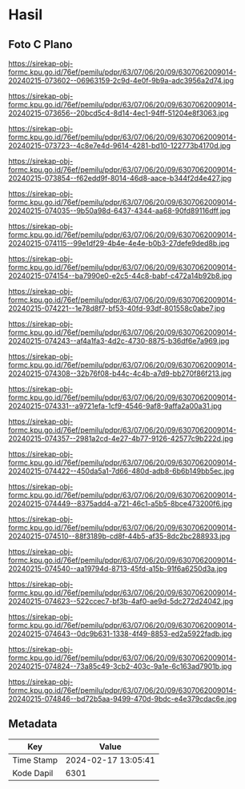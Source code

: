 # Hasil

## Foto C Plano

https://sirekap-obj-formc.kpu.go.id/76ef/pemilu/pdpr/63/07/06/20/09/6307062009014-20240215-073602--06963159-2c9d-4e0f-9b9a-adc3956a2d74.jpg

https://sirekap-obj-formc.kpu.go.id/76ef/pemilu/pdpr/63/07/06/20/09/6307062009014-20240215-073656--20bcd5c4-8d14-4ec1-94ff-51204e8f3063.jpg

https://sirekap-obj-formc.kpu.go.id/76ef/pemilu/pdpr/63/07/06/20/09/6307062009014-20240215-073723--4c8e7e4d-9614-4281-bd10-122773b4170d.jpg

https://sirekap-obj-formc.kpu.go.id/76ef/pemilu/pdpr/63/07/06/20/09/6307062009014-20240215-073854--f62edd9f-8014-46d8-aace-b344f2d4e427.jpg

https://sirekap-obj-formc.kpu.go.id/76ef/pemilu/pdpr/63/07/06/20/09/6307062009014-20240215-074035--9b50a98d-6437-4344-aa68-90fd89116dff.jpg

https://sirekap-obj-formc.kpu.go.id/76ef/pemilu/pdpr/63/07/06/20/09/6307062009014-20240215-074115--99e1df29-4b4e-4e4e-b0b3-27defe9ded8b.jpg

https://sirekap-obj-formc.kpu.go.id/76ef/pemilu/pdpr/63/07/06/20/09/6307062009014-20240215-074154--ba7990e0-e2c5-44c8-babf-c472a14b92b8.jpg

https://sirekap-obj-formc.kpu.go.id/76ef/pemilu/pdpr/63/07/06/20/09/6307062009014-20240215-074221--1e78d8f7-bf53-40fd-93df-801558c0abe7.jpg

https://sirekap-obj-formc.kpu.go.id/76ef/pemilu/pdpr/63/07/06/20/09/6307062009014-20240215-074243--af4a1fa3-4d2c-4730-8875-b36df6e7a969.jpg

https://sirekap-obj-formc.kpu.go.id/76ef/pemilu/pdpr/63/07/06/20/09/6307062009014-20240215-074308--32b76f08-b44c-4c4b-a7d9-bb270f86f213.jpg

https://sirekap-obj-formc.kpu.go.id/76ef/pemilu/pdpr/63/07/06/20/09/6307062009014-20240215-074331--a9721efa-1cf9-4546-9af8-9affa2a00a31.jpg

https://sirekap-obj-formc.kpu.go.id/76ef/pemilu/pdpr/63/07/06/20/09/6307062009014-20240215-074357--2981a2cd-4e27-4b77-9126-42577c9b222d.jpg

https://sirekap-obj-formc.kpu.go.id/76ef/pemilu/pdpr/63/07/06/20/09/6307062009014-20240215-074422--450da5a1-7d66-480d-adb8-6b6b149bb5ec.jpg

https://sirekap-obj-formc.kpu.go.id/76ef/pemilu/pdpr/63/07/06/20/09/6307062009014-20240215-074449--8375add4-a721-46c1-a5b5-8bce473200f6.jpg

https://sirekap-obj-formc.kpu.go.id/76ef/pemilu/pdpr/63/07/06/20/09/6307062009014-20240215-074510--88f3189b-cd8f-44b5-af35-8dc2bc288933.jpg

https://sirekap-obj-formc.kpu.go.id/76ef/pemilu/pdpr/63/07/06/20/09/6307062009014-20240215-074540--aa19794d-8713-45fd-a15b-91f6a6250d3a.jpg

https://sirekap-obj-formc.kpu.go.id/76ef/pemilu/pdpr/63/07/06/20/09/6307062009014-20240215-074623--522ccec7-bf3b-4af0-ae9d-5dc272d24042.jpg

https://sirekap-obj-formc.kpu.go.id/76ef/pemilu/pdpr/63/07/06/20/09/6307062009014-20240215-074643--0dc9b631-1338-4f49-8853-ed2a5922fadb.jpg

https://sirekap-obj-formc.kpu.go.id/76ef/pemilu/pdpr/63/07/06/20/09/6307062009014-20240215-074824--73a85c49-3cb2-403c-9a1e-6c163ad7901b.jpg

https://sirekap-obj-formc.kpu.go.id/76ef/pemilu/pdpr/63/07/06/20/09/6307062009014-20240215-074846--bd72b5aa-9499-470d-9bdc-e4e379cdac6e.jpg


## Metadata

| Key        | Value               |
| ---------- | ------------------- |
| Time Stamp | 2024-02-17 13:05:41 |
| Kode Dapil | 6301                |



